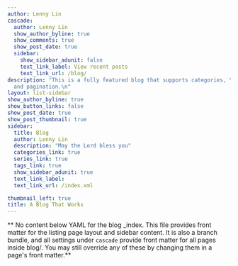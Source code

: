 ```yaml
---
author: Lenny Lin
cascade:
  author: Lenny Lin
  show_author_byline: true
  show_comments: true
  show_post_date: true
  sidebar:
    show_sidebar_adunit: false
    text_link_label: View recent posts
    text_link_url: /blog/
description: "This is a fully featured blog that supports categories, \ntags, series,
  and pagination.\n"
layout: list-sidebar
show_author_byline: true
show_button_links: false
show_post_date: true
show_post_thumbnail: true
sidebar:
  title: Blog
  author: Lenny Lin
  description: "May the Lord bless you"
  categories_link: true
  series_link: true
  tags_link: true
  show_sidebar_adunit: true
  text_link_label: 
  text_link_url: /index.xml

thumbnail_left: true
title: A Blog That Works
---
```


** No content below YAML for the blog _index. This file provides front matter for the listing page layout and sidebar content. It is also a branch bundle, and all settings under `cascade` provide front matter for all pages inside blog/. You may still override any of these by changing them in a page's front matter.**

